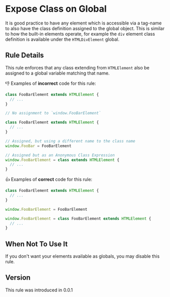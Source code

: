 # Expose Class on Global

It is good practice to have any element which is accessible via a tag-name to also have the class definition assigned to the global object. This is similar to how the built-in elements operate, for example the `div` element class definition is available under the `HTMLDivElement` global.

## Rule Details

This rule enforces that any class extending from `HTMLElement` also be assigned to a global variable matching that name.

👎 Examples of **incorrect** code for this rule:

```js
class FooBarElement extends HTMLElement {
  // ...
}

// No assignment to `window.FooBarElement`
```

```js
class FooBarElement extends HTMLElement {
  // ...
}

// Assigned, but using a different name to the class name
window.FooBar = FooBarElement
```

```js
// Assigned but as an Anonymous Class Expression
window.FooBarElement = class extends HTMLElement {
  // ...
}
```

👍 Examples of **correct** code for this rule:

```js
class FooBarElement extends HTMLElement {
  // ...
}

window.FooBarElement = FooBarElement
```

```js
window.FooBarElement = class FooBarElement extends HTMLElement {
  // ...
}
```

## When Not To Use It

If you don't want your elements available as globals, you may disable this rule.

## Version

This rule was introduced in 0.0.1

